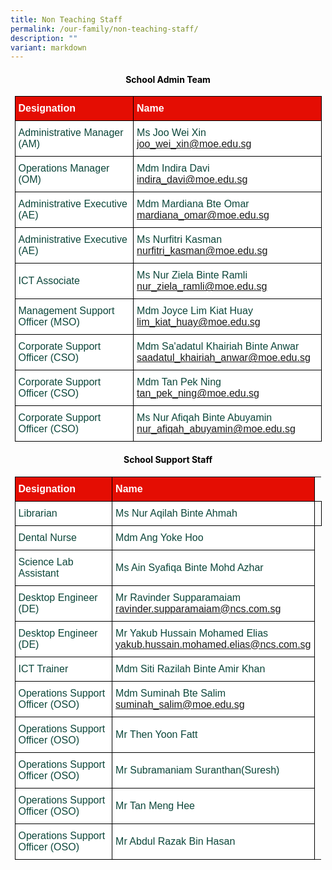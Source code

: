 ```yaml
---
title: Non Teaching Staff
permalink: /our-family/non-teaching-staff/
description: ""
variant: markdown
---
```


<style type="text/css">
.tg  {border-collapse:collapse;border-spacing:0;margin:0px auto;}
.tg td{border-color:black;border-style:solid;border-width:1px;font-family:Arial, sans-serif;font-size:16px;
  overflow:hidden;padding:10px 5px;word-break:normal;}
.tg th{border-color:black;border-style:solid;border-width:1px;font-family:Arial, sans-serif;font-size:16px;
  font-weight:normal;overflow:hidden;padding:10px 5px;word-break:normal;}
.tg .tg-yhj3{background-color:#FFF;color:#0C463A;text-align:left;vertical-align:middle}
.tg .tg-feqv{background-color:#E40D03;color:#666;font-weight:bold;text-align:left;vertical-align:middle}
.tg .tg-o5fr{background-color:#FFF;color:#FD6500;text-align:left;vertical-align:middle}
</style>

<style type="text/css">
.tg  {border-collapse:collapse;border-spacing:0;margin:0px auto;}
.tg td{border-color:black;border-style:solid;border-width:1px;font-family:Arial, sans-serif;font-size:16px;
  overflow:hidden;padding:10px 5px;word-break:normal;}
.tg th{border-color:black;border-style:solid;border-width:1px;font-family:Arial, sans-serif;font-size:16px;
  font-weight:normal;overflow:hidden;padding:10px 5px;word-break:normal;}
.tg .tg-yhj3{background-color:#FFF;color:#0C463A;text-align:left;vertical-align:middle}
.tg .tg-feqv{background-color:#E40D03;color:#666;font-weight:bold;text-align:left;vertical-align:middle}
.tg .tg-o5fr{background-color:#FFF;color:#FD6500;text-align:left;vertical-align:middle}
</style>
<h4 style="color:#000000"><center><b>School Admin Team</b></center></h4>
<table class="tg" style="undefined;table-layout: fixed; width: 491px">
</table><table class="tg" style="undefined;table-layout: fixed; width: 491px">
<colgroup>
<col style="width: 320px">
<col style="width: 320px">
</colgroup>

<tbody>
  <tr>
    <td class="tg-feqv"><span style="color:#FFFFFF;background-color:#E40D03">Designation</span></td>
    <td class="tg-feqv"><span style="color:#FFFFFF;background-color:#E40D03">Name</span></td>
  </tr>
<tr>
    <td class="tg-yhj3">Administrative Manager (AM)</td>
    <td class="tg-yhj3">Ms Joo Wei Xin<br>
<a target="_blank" rel="noopener noreferrer nofollow" href="mailto: joo_wei_xin@moe.edu.sg">joo_wei_xin@moe.edu.sg</a></td></tr>
	 <tr><td class="tg-yhj3">Operations Manager (OM)</td>
    <td class="tg-yhj3">Mdm Indira Davi<br>
<a target="_blank" rel="noopener noreferrer nofollow" href="mailto: indira_davi@moe.edu.sg">indira_davi@moe.edu.sg</a></td></tr>
 <tr><td class="tg-yhj3">Administrative Executive (AE)</td>
    <td class="tg-yhj3">Mdm Mardiana Bte Omar<br>
<a target="_blank" rel="noopener noreferrer nofollow" href="mailto: mardiana_omar@moe.edu.sg">mardiana_omar@moe.edu.sg</a></td></tr>
 <tr><td class="tg-yhj3">Administrative Executive (AE)</td>
    <td class="tg-yhj3">Ms Nurfitri Kasman<br>
<a target="_blank" rel="noopener noreferrer nofollow" href="mailto: nurfitri_kasman@moe.edu.sg">nurfitri_kasman@moe.edu.sg</a></td></tr>
<tr><td class="tg-yhj3">ICT Associate</td>
    <td class="tg-yhj3">Ms Nur Ziela Binte Ramli<br>
<a target="_blank" rel="noopener noreferrer nofollow" href="mailto: 
nur_ziela_ramli@moe.edu.sg">
nur_ziela_ramli@moe.edu.sg</a></td></tr>
<tr><td class="tg-yhj3">Management Support Officer (MSO)</td>
    <td class="tg-yhj3">Mdm Joyce Lim Kiat Huay<br>
<a target="_blank" rel="noopener noreferrer nofollow" href="mailto: lim_kiat_huay@moe.edu.sg">lim_kiat_huay@moe.edu.sg</a></td></tr>
<tr><td class="tg-yhj3">Corporate Support Officer (CSO)</td>
    <td class="tg-yhj3">Mdm Sa'adatul Khairiah Binte Anwar<br>
<a target="_blank" rel="noopener noreferrer nofollow" href="mailto: saadatul_khairiah_anwar@moe.edu.sg">saadatul_khairiah_anwar@moe.edu.sg</a></td></tr>
<tr><td class="tg-yhj3">Corporate Support Officer (CSO)</td>
	<td class="tg-yhj3">Mdm Tan Pek Ning<br>
<a target="_blank" rel="noopener noreferrer nofollow" href="mailto: tan_pek_ning@moe.edu.sg">tan_pek_ning@moe.edu.sg</a></td></tr>
<tr><td class="tg-yhj3">Corporate Support Officer (CSO)</td>
<td class="tg-yhj3">Ms Nur Afiqah Binte Abuyamin<br>
<a target="_blank" rel="noopener noreferrer nofollow" href="mailto: nur_afiqah_abuyamin@moe.edu.sg">nur_afiqah_abuyamin@moe.edu.sg</a></td></tr>
</tbody>
</table>

<style type="text/css">
.tg  {border-collapse:collapse;border-spacing:0;margin:0px auto;}
.tg td{border-color:black;border-style:solid;border-width:1px;font-family:Arial, sans-serif;font-size:16px;
  overflow:hidden;padding:10px 5px;word-break:normal;}
.tg th{border-color:black;border-style:solid;border-width:1px;font-family:Arial, sans-serif;font-size:16px;
  font-weight:normal;overflow:hidden;padding:10px 5px;word-break:normal;}
.tg .tg-yhj3{background-color:#FFF;color:#0C463A;text-align:left;vertical-align:middle}
.tg .tg-feqv{background-color:#E40D03;color:#666;font-weight:bold;text-align:left;vertical-align:middle}
.tg .tg-o5fr{background-color:#FFF;color:#FD6500;text-align:left;vertical-align:middle}
</style>

<style type="text/css">
.tg  {border-collapse:collapse;border-spacing:0;margin:0px auto;}
.tg td{border-color:black;border-style:solid;border-width:1px;font-family:Arial, sans-serif;font-size:16px;
  overflow:hidden;padding:10px 5px;word-break:normal;}
.tg th{border-color:black;border-style:solid;border-width:1px;font-family:Arial, sans-serif;font-size:16px;
  font-weight:normal;overflow:hidden;padding:10px 5px;word-break:normal;}
.tg .tg-yhj3{background-color:#FFF;color:#0C463A;text-align:left;vertical-align:middle}
.tg .tg-feqv{background-color:#E40D03;color:#666;font-weight:bold;text-align:left;vertical-align:middle}
.tg .tg-o5fr{background-color:#FFF;color:#FD6500;text-align:left;vertical-align:middle}
</style>
<h4 style="color:#000000"><center><b>School Support Staff</b></center></h4>
<table class="tg" style="undefined;table-layout: fixed; width: 491px">
</table><table class="tg" style="undefined;table-layout: fixed; width: 491px">
<colgroup>
<col style="width: 320px">
<col style="width: 320px">
</colgroup>

<tbody>
  <tr>
    <td class="tg-feqv"><span style="color:#FFFFFF;background-color:#E40D03">Designation</span></td>
    <td class="tg-feqv"><span style="color:#FFFFFF;background-color:#E40D03">Name</span></td>
  </tr>
<tr>
    <td class="tg-yhj3">Librarian</td>
    <td class="tg-yhj3">Ms Nur Aqilah Binte Ahmah<br></td><td></td></tr>
	 <tr><td class="tg-yhj3">Dental Nurse</td>
    <td class="tg-yhj3">Mdm Ang Yoke Hoo<br></td></tr>
 <tr><td class="tg-yhj3">Science Lab Assistant</td>
    <td class="tg-yhj3">Ms Ain Syafiqa Binte Mohd Azhar<br></td></tr>
 <tr><td class="tg-yhj3">Desktop Engineer (DE)</td>
    <td class="tg-yhj3">Mr Ravinder Supparamaiam<br>
<a target="_blank" rel="noopener noreferrer nofollow" href="mailto: ravinder.supparamaiam@ncs.com.sg">ravinder.supparamaiam@ncs.com.sg</a></td></tr>
<tr><td class="tg-yhj3">Desktop Engineer (DE)</td>
    <td class="tg-yhj3">Mr Yakub Hussain Mohamed Elias<br>
<a target="_blank" rel="noopener noreferrer nofollow" href="mailto: 
yakub.hussain.mohamed.elias@ncs.com.sg">
yakub.hussain.mohamed.elias@ncs.com.sg</a></td></tr>
<tr><td class="tg-yhj3">ICT Trainer</td>
    <td class="tg-yhj3">Mdm Siti Razilah Binte Amir Khan<br></td></tr>
<tr><td class="tg-yhj3">Operations Support Officer (OSO)</td>
    <td class="tg-yhj3">Mdm Suminah Bte Salim<br>
<a target="_blank" rel="noopener noreferrer nofollow" href="mailto: suminah_salim@moe.edu.sg">suminah_salim@moe.edu.sg</a></td></tr>
<tr><td class="tg-yhj3"> Operations Support Officer (OSO)</td>
    <td class="tg-yhj3">Mr Then Yoon Fatt<br></td></tr>
<tr><td class="tg-yhj3"> Operations Support Officer (OSO)</td>
    <td class="tg-yhj3">Mr Subramaniam Suranthan(Suresh)<br></td></tr>
<tr><td class="tg-yhj3"> Operations Support Officer (OSO)</td>
    <td class="tg-yhj3">Mr Tan Meng Hee<br></td></tr>
<tr><td class="tg-yhj3"> Operations Support Officer (OSO)</td>
    <td class="tg-yhj3">Mr Abdul Razak Bin Hasan<br></td></tr>
</tbody>
</table>

